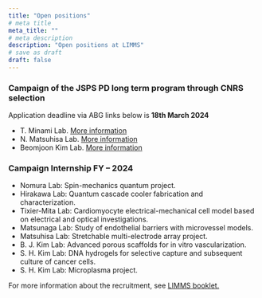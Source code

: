 ```yaml
---
title: "Open positions"
# meta title
meta_title: ""
# meta description
description: "Open positions at LIMMS"
# save as draft
draft: false
---
```


### Campaign of the JSPS PD long term program through CNRS selection

Application deadline via ABG links below is **18th March 2024**

- T. Minami Lab. [More information](https://www.abg.asso.fr/fr/candidatOffres/show/id_offre/120992)
- N. Matsuhisa Lab. [More information](https://www.abg.asso.fr/fr/candidatOffres/show/id_offre/120993)
- Beomjoon Kim Lab. [More information](https://www.abg.asso.fr/fr/candidatOffres/show/id_offre/120994)


### Campaign Internship FY – 2024

- Nomura Lab: Spin-mechanics quantum project.
- Hirakawa Lab: Quantum cascade cooler fabrication and characterization.
- Tixier-Mita Lab: Cardiomyocyte electrical-mechanical cell model based on electrical and optical investigations.
- Matsunaga Lab: Study of endothelial barriers with microvessel models.
- Matsuhisa Lab: Stretchable multi-electrode array project.
- B. J. Kim Lab: Advanced porous scaffolds for in vitro vascularization.
- S. H. Kim Lab: DNA hydrogels for selective capture and subsequent culture of cancer cells.
- S. H. Kim Lab: Microplasma project.


For more information about the recruitment, see [LIMMS booklet.](/files/Booklet2024.pdf)</p>
